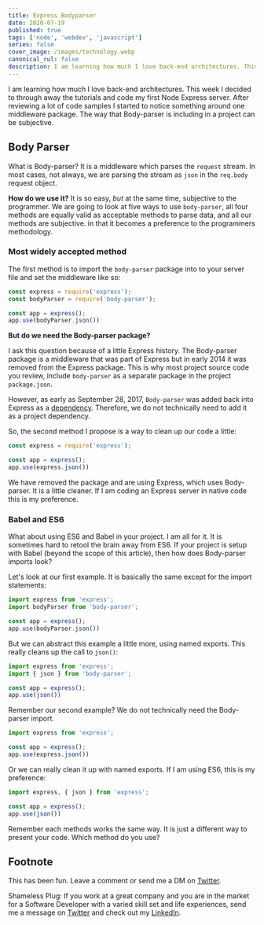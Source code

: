 ```yaml
---
title: Express Bodyparser
date: 2020-07-19
published: true
tags: ['node', 'webdev', 'javascript']
series: false
cover_image: /images/technology.webp
canonical_rul: false
description: I am learning how much I love back-end architectures. This week I decided to through away the tutorials and code my first Node Express server. After reviewing a lot of code samples I started to notice something around one middleware package. The way that Body-parser is including in a project can be subjective.
---
```

I am learning how much I love back-end architectures. This week I decided to through away the tutorials and code my first Node Express server. After reviewing a lot of code samples I started to notice something around one middleware package. The way that Body-parser is including in a project can be subjective.

## Body Parser
What is Body-parser? It is a middleware which parses the `request` stream. In most cases, not always, we are parsing the stream as `json` in the `req.body` request object.

**How do we use it?** It is so easy, *but* at the same time, subjective to the programmer. We are going to look at five ways to use `body-parser`, all four methods are equally valid as acceptable methods to parse data, and all our methods are subjective. in that it becomes a preference to the programmers methodology.

### Most widely accepted method
The first method is to import the `body-parser` package into to your server file and set the middleware like so:

```javascript
const express = require('express');
const bodyParser = require('body-parser');

const app = express();
app.use(bodyParser.json())
```
**But do we need the Body-parser package?**

I ask this question because of a little Express history. The Body-parser package is a middleware that was part of Express but in early 2014 it was removed from the Express package. This is why most project source code you review, include `body-parser` as a separate package in the project `package.json`.

However, as early as September 28, 2017, `Body-parser` was added back into Express as a [dependency](https://github.com/expressjs/express/blob/4486fa6324eaeb8e53482df961c755cc9013a36e/lib/express.js#L15). Therefore, we do not technically need to add it as a project dependency.

So, the second method I propose is a way to clean up our code a little:
```javascript
const express = require('express');

const app = express();
app.use(express.json())
```
We have removed the package and are using Express, which uses Body-parser. It is a little cleaner. If I am coding an Express server in native code this is my preference.

### Babel and ES6
What about using ES6 and Babel in your project. I am all for it. It is sometimes hard to retool the brain away from ES6. If your project is setup with Babel (beyond the scope of this article), then how does Body-parser imports look?

Let's look at our first example. It is basically the same except for the import statements:
```javascript
import express from 'express';
import bodyParser from 'body-parser';

const app = express();
app.use(bodyParser.json())
```
But we can abstract this example a little more, using named exports. This really cleans up the call to `json()`:
```javascript
import express from 'express';
import { json } from 'body-parser';

const app = express();
app.use(json())
```
Remember our second example? We do not technically need the Body-parser import.
```javascript
import express from 'express';

const app = express();
app.use(express.json())
```
Or we can really clean it up with named exports. If I am using ES6, this is my preference:
```javascript
import express, { json } from 'express';

const app = express();
app.use(json())
```
Remember each methods works the same way. It is just a different way to present your code. Which method do you use?

## Footnote
This has been fun. Leave a comment or send me a DM on [Twitter](http://twitter.com/EclecticCoding).

Shameless Plug: If you work at a great company and you are in the market for a Software Developer with a varied skill set and life experiences, send me a message on [Twitter](http://twitter.com/EclecticCoding) and check out my [LinkedIn](http://www.linkedin.com/in/dev-chuck-smith).
